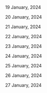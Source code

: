 19 January, 2024

20 January, 2024

21 January, 2024

22 January, 2024

23 January, 2024

24 January, 2024

25 January, 2024

26 January, 2024

27 January, 2024